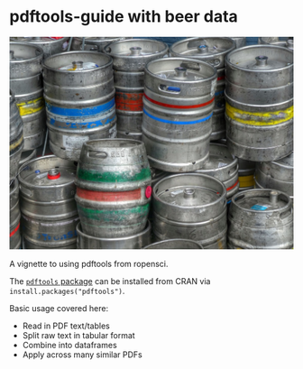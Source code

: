 # pdftools-guide with beer data

![](beer-kegs.jpeg)

A vignette to using pdftools from ropensci.

The [`pdftools` package]() can be installed from CRAN via `install.packages("pdftools")`.

Basic usage covered here:
- Read in PDF text/tables
- Split raw text in tabular format
- Combine into dataframes
- Apply across many similar PDFs
